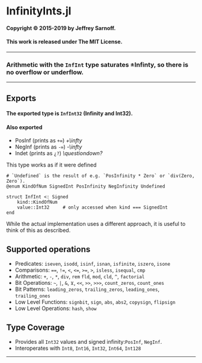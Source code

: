 # InfinityInts.jl

#### Copyright © 2015-2019 by Jeffrey Sarnoff.
####  This work is released under The MIT License.

----

### Arithmetic with the `InfInt` type saturates ±Infinty, so there is no overflow or underflow.

---

## Exports
#### The exported type is `InfInt32` (Infinity and Int32).
#### Also exported
- PosInf (prints as `+∞`) _+\infty_
- NegInf (prints as `-∞`) _-\infty_
- Indet  (prints as `¿?`) _\questiondown?_


This type works as if it were defined
```
# `Undefined` is the result of e.g. `PosInfinity * Zero` or `div(Zero, Zero`).
@enum KindOfNum SignedInt PosInfinity NegInfinity Undefined

struct InfInt <: Signed
    kind::KindOfNum
    value::Int32     # only accessed when kind === SignedInt
end
```
While the actual implementation uses a different approach, it is useful to think of this as described.

## Supported operations

- Predicates: `iseven`, `isodd`, `isinf`, `isnan`, `isfinite`, `iszero`, `isone`
- Comparisons: `==`, `!=`, `<`, `<=`, `>=`, `>`, `isless`, `isequal`, `cmp`
- Arithmetic:  `+`, `-`, `*`, `div`, `rem` `fld`, `mod`, `cld`, `^`, `factorial`
- Bit Operations: `~`, `|`, `&`, `⊻`, `<<`, `>>`, `>>>`, `count_zeros`, `count_ones`
- Bit Patterns: `leading_zeros`, `trailing_zeros`, `leading_ones`, `trailing_ones`
- Low Level Functions: `signbit`, `sign`, `abs`, `abs2`, `copysign`, `flipsign`                      
- Low Level Operations: `hash`, `show`

## Type Coverage

- Provides all `Int32` values and signed infinity:`PosInf`, `NegInf`.
- Interoperates with `Int8`, `Int16`, `Int32`, `Int64`, `Int128`

----

